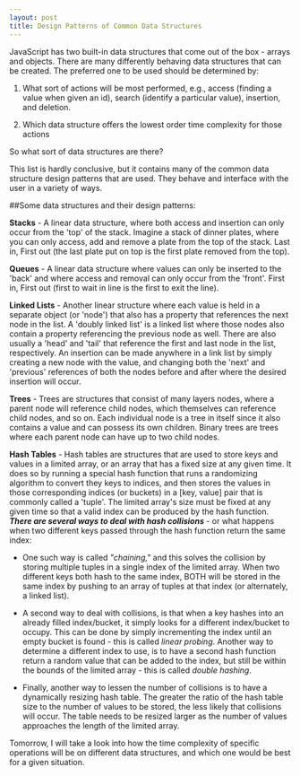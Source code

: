 ```yaml
---
layout: post
title: Design Patterns of Common Data Structures 
---
```


JavaScript has two built-in data structures that come out of the box - arrays and objects. There are many differently behaving data structures that can be created. The preferred one to be used should be determined by:

1. What sort of actions will be most performed, e.g., access (finding a value when given an id), search (identify a particular value), insertion, and deletion.

2. Which data structure offers the lowest order time complexity for those actions

So what sort of data structures are there?

This list is hardly conclusive, but it contains many of the common data structure design patterns that are used. They behave and interface with the user in a variety of ways. 


##Some data structures and their design patterns:

**Stacks** - A linear data structure, where both access and insertion can only occur from the 'top' of the stack. Imagine a stack of dinner plates, where you can only access, add and remove a plate from the top of the stack. Last in, First out (the last plate put on top is the first plate removed from the top).


**Queues** - A linear data structure where values can only be inserted to the 'back' and where access and removal can only occur from the 'front'. First in, First out (first to wait in line is the first to exit the line).


**Linked Lists** - Another linear structure where each value is held in a separate object (or 'node') that also has a property that references the next node in the list. A 'doubly linked list' is a linked list where those nodes also contain a property referencing the previous node as well. There are also usually a 'head' and 'tail' that reference the first and last node in the list, respectively. An insertion can be made anywhere in a link list by simply creating a new node with the value, and changing both the 'next' and 'previous' references of both the nodes before and after where the desired insertion will occur.


**Trees** - Trees are structures that consist of many layers nodes, where a parent node will reference child nodes, which themselves can reference child nodes, and so on. Each individual node is a tree in itself since it also contains a value and can possess its own children. Binary trees are trees where each parent node can have up to two child nodes.



**Hash Tables** - Hash tables are structures that are used to store keys and values in a limited array, or an array that has a fixed size at any given time. It does so by running a special hash function that runs a randomizing algorithm to convert they keys to indices, and then stores the values in those corresponding indices (or buckets) in a [key, value] pair that is commonly called a 'tuple'. The limited array's size must be fixed at any given time so that a valid index can be produced by the hash function. ***There are several ways to deal with hash collisions*** - or what happens when two different keys passed through the hash function return the same index:


* One such way is called *"chaining,"* and this solves the collision by storing multiple tuples in a single index of the limited array. When two different keys both hash to the same index, BOTH will be stored in the same index by pushing to an array of tuples at that index (or alternately, a linked list). 


* A second way to deal with collisions, is that when a key hashes into an already filled index/bucket, it simply looks for a different index/bucket to occupy. This can be done by simply incrementing the index until an empty bucket is found - this is called *linear probing*. Another way to determine a different index to use, is to have a second hash function return a random value that can be added to the index, but still be within the bounds of the limited array - this is called *double hashing*. 


* Finally, another way to lessen the number of collisions is to have a dynamically resizing hash table. The greater the ratio of the hash table size to the number of values to be stored, the less likely that collisions will occur. The table needs to be resized larger as the number of values approaches the length of the limited array.


Tomorrow, I will take a look into how the time complexity of specific operations will be on different data structures, and which one would be best for a given situation.

